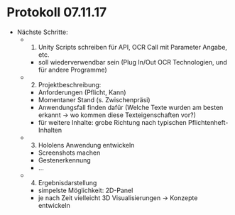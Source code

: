 # Protokoll 07.11.17

- Nächste Schritte:
  - 1) Unity Scripts schreiben für API, OCR Call mit Parameter Angabe, etc.
    - soll wiederverwendbar sein (Plug In/Out OCR Technologien, und für andere Programme)
  - 2) Projektbeschreibung:
    - Anforderungen (Pflicht, Kann)
    - Momentaner Stand (s. Zwischenpräsi)
    - Anwendungsfall finden dafür (Welche Texte wurden am besten erkannt -> wo kommen diese Texteigenschaften vor?)
    - für weitere Inhalte: grobe Richtung nach typischen Pflichtenheft-Inhalten
  - 3) Hololens Anwendung entwickeln
    - Screenshots machen
    - Gestenerkennung
    - ...
  - 4) Ergebnisdarstellung
    - simpelste Möglichkeit: 2D-Panel
    - je nach Zeit vielleicht 3D Visualisierungen -> Konzepte entwickeln
